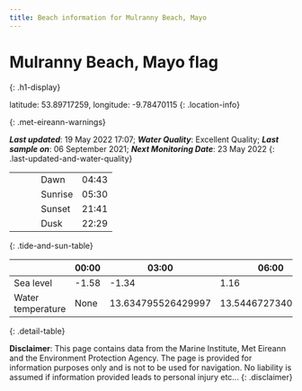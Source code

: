 ```yaml
---
title: Beach information for Mulranny Beach, Mayo
---
```

# Mulranny Beach, Mayo <span class="material-icons blue-flag" alt="This a Blue Flag beach">flag</span>
{: .h1-display}

latitude: 53.89717259, longitude: -9.78470115
{: .location-info}


{: .met-eireann-warnings}

___Last updated___: 19 May 2022 17:07; ___Water Quality___: Excellent Quality;
___Last sample on___: 06 September 2021; ___Next Monitoring Date___: 23 May 2022
{: .last-updated-and-water-quality}

|   |   |   |   |   |
|---|---|---|---|---|
|   |   |   | Dawn  | 04:43 |
|   |   |   | Sunrise  | 05:30 |
|   |   |   | Sunset  | 21:41 |
|   |   |   | Dusk  | 22:29 |
{: .tide-and-sun-table}

<div></div>

| | 00:00 | 03:00 | 06:00 | 09:00 | 12:00 | 15:00 | 18:00 | 21:00 |
|---|---|---|---|---|---|---|---|---|
| Sea level | -1.58 | -1.34 | 1.16 | 1.15| -1.17 | -1.2 | 1.21 | 1.5 |
| Water temperature | None | 13.634795526429997 | 13.544672734095979 | 13.571477738293396 | 13.670358245352102 | 13.708957047522713 | 13.631787086311151 | 13.674020670105064 |
{: .detail-table}

__Disclaimer__: This page contains data from the Marine Institute,
Met Eireann and the Environment Protection Agency. The page is provided for
information purposes only and is not to be used for navigation. No liability
is assumed if information provided leads to personal injury etc...
{: .disclaimer}